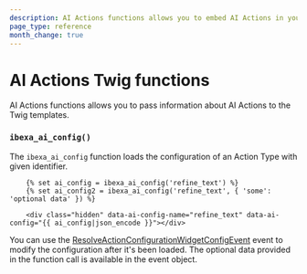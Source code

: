 ```yaml
---
description: AI Actions functions allows you to embed AI Actions in your templates
page_type: reference
month_change: true
---
```


# AI Actions Twig functions

AI Actions functions allows you to pass information about AI Actions to the Twig templates.

### `ibexa_ai_config()`

The `ibexa_ai_config` function loads the configuration of an Action Type with given identifier.

``` html+twig
    {% set ai_config = ibexa_ai_config('refine_text') %}
    {% set ai_config2 = ibexa_ai_config('refine_text', { 'some': 'optional data' }) %}

    <div class="hidden" data-ai-config-name="refine_text" data-ai-config="{{ ai_config|json_encode }}"></div>
```

You can use the [ResolveActionConfigurationWidgetConfigEvent](ai_action_events.md#others) event to modify the configuration after it's been loaded. The optional data provided in the function call is available in the event object.
